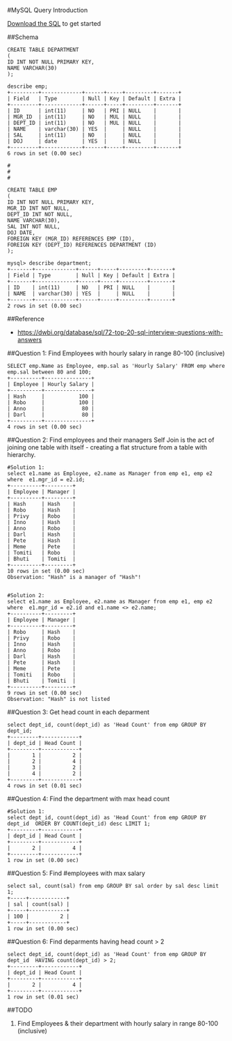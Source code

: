 
#MySQL Query Introduction

[Download the SQL](https://github.com/harishvc/quick-references/blob/master/mysql/sql/test.sql) to get started

##Schema
```
CREATE TABLE DEPARTMENT 
(
ID INT NOT NULL PRIMARY KEY, 
NAME VARCHAR(30)   
); 

describe emp;
+---------+-------------+------+-----+---------+-------+
| Field   | Type        | Null | Key | Default | Extra |
+---------+-------------+------+-----+---------+-------+
| ID      | int(11)     | NO   | PRI | NULL    |       |
| MGR_ID  | int(11)     | NO   | MUL | NULL    |       |
| DEPT_ID | int(11)     | NO   | MUL | NULL    |       |
| NAME    | varchar(30) | YES  |     | NULL    |       |
| SAL     | int(11)     | NO   |     | NULL    |       |
| DOJ     | date        | YES  |     | NULL    |       |
+---------+-------------+------+-----+---------+-------+
6 rows in set (0.00 sec)

#
#
#

CREATE TABLE EMP
(
ID INT NOT NULL PRIMARY KEY, 
MGR_ID INT NOT NULL,
DEPT_ID INT NOT NULL, 
NAME VARCHAR(30), 
SAL INT NOT NULL, 
DOJ DATE, 
FOREIGN KEY (MGR_ID) REFERENCES EMP (ID), 
FOREIGN KEY (DEPT_ID) REFERENCES DEPARTMENT (ID)
); 

mysql> describe department;
+-------+-------------+------+-----+---------+-------+
| Field | Type        | Null | Key | Default | Extra |
+-------+-------------+------+-----+---------+-------+
| ID    | int(11)     | NO   | PRI | NULL    |       |
| NAME  | varchar(30) | YES  |     | NULL    |       |
+-------+-------------+------+-----+---------+-------+
2 rows in set (0.00 sec)
```

##Reference
 * https://dwbi.org/database/sql/72-top-20-sql-interview-questions-with-answers

##Question 1: Find Employees with hourly salary in range 80-100 (inclusive)
```
SELECT emp.Name as Employee, emp.sal as 'Hourly Salary' FROM emp where emp.sal between 80 and 100;
+----------+---------------+
| Employee | Hourly Salary |
+----------+---------------+
| Hash     |           100 |
| Robo     |           100 |
| Anno     |            80 |
| Darl     |            80 |
+----------+---------------+
4 rows in set (0.00 sec)
```


##Question 2: Find employees and their managers
Self Join is the act of joining one table with itself  - creating a flat structure from a table with hierarchy.
```
#Solution 1:
select e1.name as Employee, e2.name as Manager from emp e1, emp e2 where  e1.mgr_id = e2.id;
+----------+---------+
| Employee | Manager |
+----------+---------+
| Hash     | Hash    |
| Robo     | Hash    |
| Privy    | Robo    |
| Inno     | Hash    |
| Anno     | Robo    |
| Darl     | Hash    |
| Pete     | Hash    |
| Meme     | Pete    |
| Tomiti   | Robo    |
| Bhuti    | Tomiti  |
+----------+---------+
10 rows in set (0.00 sec)
Observation: "Hash" is a manager of "Hash"!


#Solution 2:
select e1.name as Employee, e2.name as Manager from emp e1, emp e2 where  e1.mgr_id = e2.id and e1.name <> e2.name;
+----------+---------+
| Employee | Manager |
+----------+---------+
| Robo     | Hash    |
| Privy    | Robo    |
| Inno     | Hash    |
| Anno     | Robo    |
| Darl     | Hash    |
| Pete     | Hash    |
| Meme     | Pete    |
| Tomiti   | Robo    |
| Bhuti    | Tomiti  |
+----------+---------+
9 rows in set (0.00 sec)
Observation: "Hash" is not listed
```


##Question 3: Get head count in each deparment
```
select dept_id, count(dept_id) as 'Head Count' from emp GROUP BY dept_id;
+---------+------------+
| dept_id | Head Count |
+---------+------------+
|       1 |          2 |
|       2 |          4 |
|       3 |          2 |
|       4 |          2 |
+---------+------------+
4 rows in set (0.01 sec)
```

##Question 4: Find the department with max head count
```
#Solution 1:
select dept_id, count(dept_id) as 'Head Count' from emp GROUP BY dept_id  ORDER BY COUNT(dept_id) desc LIMIT 1;
+---------+------------+
| dept_id | Head Count |
+---------+------------+
|       2 |          4 |
+---------+------------+
1 row in set (0.00 sec)
```

##Question 5: Find #employees with max salary
```
select sal, count(sal) from emp GROUP BY sal order by sal desc limit 1;
+-----+------------+
| sal | count(sal) |
+-----+------------+
| 100 |          2 |
+-----+------------+
1 row in set (0.00 sec)
```

##Question 6: Find deparments having head count > 2
```
select dept_id, count(dept_id) as 'Head Count' from emp GROUP BY dept_id  HAVING count(dept_id) > 2;
+---------+------------+
| dept_id | Head Count |
+---------+------------+
|       2 |          4 |
+---------+------------+
1 row in set (0.01 sec)
```


##TODO
1. Find Employees & their department with hourly salary in range 80-100 (inclusive)
